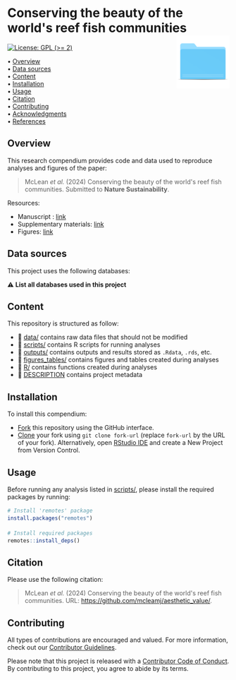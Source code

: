 Conserving the beauty of the world's reef fish communities <img src="https://raw.githubusercontent.com/FRBCesab/templates/main/logos/compendium-sticker.png" align="right" style="float:right; height:120px;"/>
=========================================================

<!-- badges: start -->
[![License: GPL (>= 2)](https://img.shields.io/badge/License-GPL%20%28%3E%3D%202%29-blue.svg)](https://choosealicense.com/licenses/gpl-2.0/)
<!-- badges: end -->



<p align="left">
  • <a href="#overview">Overview</a><br>
  • <a href="#data-sources">Data sources</a><br>
  • <a href="#content">Content</a><br>
  • <a href="#installation">Installation</a><br>
  • <a href="#usage">Usage</a><br>
  • <a href="#citation">Citation</a><br>
  • <a href="#contributing">Contributing</a><br>
  • <a href="#acknowledgments">Acknowledgments</a><br>
  • <a href="#references">References</a>
</p>



## Overview

This research compendium provides code and data used to reproduce analyses and figures of the paper: 

> McLean _et al._ (2024) Conserving the beauty of the world's reef fish communities. Submitted to **Nature Sustainability**.


Resources:

- Manuscript : [link](https://docs.google.com/document/d/1gE_Z4GQoFHjzEu0WmANyfg5s1eBWuYOTKFAO3kYfxmY/edit#)
- Supplementary materials: [link](https://docs.google.com/document/d/18sS0vOqeFM_fM3VgSM2i-P693Ey9xNt_jW1McoKyZew/edit)
- Figures: [link](https://docs.google.com/document/d/1r4qGwa2xJKDPo24HSP9H05pNCAT_VrS4sW-Qk_q5BZg/edit)



## Data sources

This project uses the following databases:

:warning: **List all databases used in this project**



## Content

This repository is structured as follow:

- :file_folder: [data/](https://github.com/mcleamj/aesthetic_value/tree/main/data) contains raw data files that should not be modified
- :file_folder: [scripts/](https://github.com/mcleamj/aesthetic_value/tree/main/scripts) contains R scripts for running analyses
- :file_folder: [outputs/](https://github.com/mcleamj/aesthetic_value/tree/main/outputs) contains outputs and results stored as `.Rdata`, `.rds`, etc.
- :file_folder: [figures_tables/](https://github.com/mcleamj/aesthetic_value/tree/main/figures_tables) contains figures and tables created during analyses
- :file_folder: [R/](https://github.com/mcleamj/aesthetic_value/tree/main/R) contains functions created during analyses
- :page_facing_up: [DESCRIPTION](https://github.com/mcleamj/aesthetic_value/tree/main/DESCRIPTION) contains project metadata



## Installation

To install this compendium:

- [Fork](https://docs.github.com/en/get-started/quickstart/contributing-to-projects) 
this repository using the GitHub interface.
- [Clone](https://docs.github.com/en/repositories/creating-and-managing-repositories/cloning-a-repository) 
your fork using `git clone fork-url` (replace `fork-url` by the URL of your fork). 
Alternatively, open [RStudio IDE](https://posit.co/products/open-source/rstudio/) 
and create a New Project from Version Control.



## Usage

Before running any analysis listed in [scripts/](https://github.com/mcleamj/aesthetic_value/tree/main/scripts), please install the required packages by running:

```r
# Install 'remotes' package
install.packages("remotes")

# Install required packages
remotes::install_deps()
```



## Citation

Please use the following citation: 

> McLean _et al._ (2024) Conserving the beauty of the world's reef fish communities. URL: <https://github.com/mcleamj/aesthetic_value/>.



## Contributing

All types of contributions are encouraged and valued. For more information, 
check out our [Contributor Guidelines](https://github.com/mcleamj/aesthetic_value/blob/main/CONTRIBUTING.md).

Please note that this project is released with a 
[Contributor Code of Conduct](https://contributor-covenant.org/version/2/1/CODE_OF_CONDUCT.html). 
By contributing to this project, you agree to abide by its terms.
